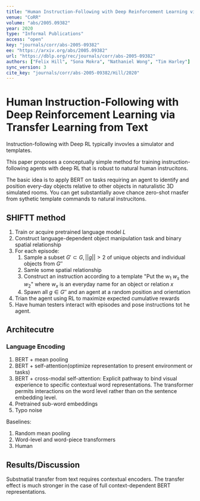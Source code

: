 ```yaml
---
title: "Human Instruction-Following with Deep Reinforcement Learning via Transfer-Learning from Text."
venue: "CoRR"
volume: "abs/2005.09382"
year: 2020
type: "Informal Publications"
access: "open"
key: "journals/corr/abs-2005-09382"
ee: "https://arxiv.org/abs/2005.09382"
url: "https://dblp.org/rec/journals/corr/abs-2005-09382"
authors: ["Felix Hill", "Sona Mokra", "Nathaniel Wong", "Tim Harley"]
sync_version: 3
cite_key: "journals/corr/abs-2005-09382/Hill/2020"
---
```


# Human Instruction-Following with Deep Reinforcement Learning via Transfer Learning from Text


Instruction-following with Deep RL typically invovles a simulator and templates.

This paper proposes a conceptually simple method for training instruction-following agents with deep RL that is robust to natural human instrucitons.

The basic idea is to apply BERT on tasks requiring an agent to identify and position every-day objects relative to other objects in naturalistic 3D simulated rooms. You can get substantially aove chance zero-shot rnasfer from sythetic template commands to natural instrucitons.


## SHIFTT method

1. Train or acquire pretrained language model $L$
2. Construct language-dependent object manipulation task and binary spatial relationship
3. For each episode:
	1. Sample a subset $G' \subset G, ||g|| > 2$ of unique objects and individual objects from $G''$
	2. Samle some spatial relationship
	3. Construct an instruction according to a template "Put the $w_1$ $w_s$ the $w_2$" where $w_x$ is an everyday name for an object or relation $x$
	4. Spawn all $g \in G''$ and an agent at a random position and orientation
4. Trian the agent using RL to maximize expected cumulative rewards
5. Have human testers interact with episodes and pose instructions tot he agent.



## Architecutre


### Language Encoding

1. BERT + mean pooling
2. BERT + self-attention(optimize representation to present environment or tasks)
3. BERT + cross-modal self-attention: Explicit pathway to bind visual experience to specific contextual word representations. The transformer permits interactions on the word level rather than on the sentence embedding level.
4. Pretrained sub-word embeddings
5. Typo noise


Baselines:
1. Random mean pooling
2. Word-level and word-piece transformers
3. Human


## Results/Discussion

Substnatial transfer from text requires contextual encoders. The transfer effect is much stronger in the case of full context-dependent BERT representations.